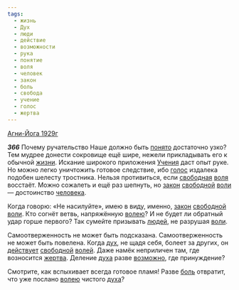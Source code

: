```yaml
---
tags:
  - жизнь
  - Дух
  - люди
  - действие
  - возможности
  - рука
  - понятие
  - воля
  - человек
  - закон
  - боль
  - свобода
  - учение
  - голос
  - жертва
---
```


[Агни-Йога 1929г](https://127.0.0.1:4002/agni/1929)

___366___
Почему ручательство Наше должно быть [понято](../../../tags/#понятие) достаточно узко? Тем мудрее донести сокровище ещё шире, нежели прикладывать его к обычной [жизни](../../../tags/#жизнь). Искание широкого приложения [Учения](../../../tags/#учение) даст опыт руке. Но можно легко уничтожить готовое следствие, ибо [голос](../../../tags/#голос) издалека подобен шелесту тростника. Нельзя противиться, если [свободная](../../../tags/#свобода) [воля](../../../tags/#воля) восстаёт. Можно сожалеть и ещё раз шепнуть, но [закон](../../../tags/#закон) [свободной](../../../tags/#свобода) [воли](../../../tags/#воля) — достоинство [человека](../../../tags/#человек).   

Когда говорю: «Не насилуйте», имею в виду, именно, [закон](../../../tags/#закон) [свободной](../../../tags/#свобода) [воли](../../../tags/#воля). Кто согнёт ветвь, напряжённую [волею](../../../tags/#воля)? И не будет ли обратный удар горше первого? Так сумейте призывать [людей](../../../tags/#люди), не разрушая [воли](../../../tags/#воля).   

Самоотверженность не может быть подсказана. Самоотверженность не может быть повелена. Когда [дух](../../../tags/#Дух), не щадя себя, болеет за других, он [действует](../../../tags/#действие) [свободной](../../../tags/#свобода) [волей](../../../tags/#воля). Даже намёк неприличен там, где возносится [жертва](../../../tags/#жертва). Деление [духа](../../../tags/#Дух) разве [возможно](../../../tags/#возможности), где принуждение?   

Смотрите, как вспыхивает всегда готовое пламя! Разве [боль](../../../tags/#боль) отвратит, что уже послано [волею](../../../tags/#воля) чистого [духа](../../../tags/#Дух)?